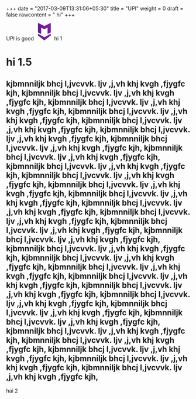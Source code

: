 +++
date = "2017-03-09T13:31:06+05:30"
title = "UPI"
weight = 0
draft = false
rawcontent = " hi"
+++

UPI is good
![alt text](https://github.com/adam-p/markdown-here/raw/master/src/common/images/icon48.png "Logo Title Text 1")
hi 1

# hi 1.5 
kjbmnniljk bhcj l,jvcvvk. ljv ,j,vh khj kvgh ,fjygfc kjh, kjbmnniljk bhcj l,jvcvvk. ljv ,j,vh khj kvgh ,fjygfc kjh, kjbmnniljk bhcj l,jvcvvk. ljv ,j,vh khj kvgh ,fjygfc kjh, kjbmnniljk bhcj l,jvcvvk. ljv ,j,vh khj kvgh ,fjygfc kjh, kjbmnniljk bhcj l,jvcvvk. ljv ,j,vh khj kvgh ,fjygfc kjh, kjbmnniljk bhcj l,jvcvvk. ljv ,j,vh khj kvgh ,fjygfc kjh, kjbmnniljk bhcj l,jvcvvk. ljv ,j,vh khj kvgh ,fjygfc kjh, kjbmnniljk bhcj l,jvcvvk. ljv ,j,vh khj kvgh ,fjygfc kjh, kjbmnniljk bhcj l,jvcvvk. ljv ,j,vh khj kvgh ,fjygfc kjh, kjbmnniljk bhcj l,jvcvvk. ljv ,j,vh khj kvgh ,fjygfc kjh, kjbmnniljk bhcj l,jvcvvk. ljv ,j,vh khj kvgh ,fjygfc kjh, kjbmnniljk bhcj l,jvcvvk. ljv ,j,vh khj kvgh ,fjygfc kjh, kjbmnniljk bhcj l,jvcvvk. ljv ,j,vh khj kvgh ,fjygfc kjh, kjbmnniljk bhcj l,jvcvvk. ljv ,j,vh khj kvgh ,fjygfc kjh, kjbmnniljk bhcj l,jvcvvk. ljv ,j,vh khj kvgh ,fjygfc kjh, kjbmnniljk bhcj l,jvcvvk. ljv ,j,vh khj kvgh ,fjygfc kjh, kjbmnniljk bhcj l,jvcvvk. ljv ,j,vh khj kvgh ,fjygfc kjh, kjbmnniljk bhcj l,jvcvvk. ljv ,j,vh khj kvgh ,fjygfc kjh, kjbmnniljk bhcj l,jvcvvk. ljv ,j,vh khj kvgh ,fjygfc kjh, kjbmnniljk bhcj l,jvcvvk. ljv ,j,vh khj kvgh ,fjygfc kjh, kjbmnniljk bhcj l,jvcvvk. ljv ,j,vh khj kvgh ,fjygfc kjh, kjbmnniljk bhcj l,jvcvvk. ljv ,j,vh khj kvgh ,fjygfc kjh, kjbmnniljk bhcj l,jvcvvk. ljv ,j,vh khj kvgh ,fjygfc kjh, kjbmnniljk bhcj l,jvcvvk. ljv ,j,vh khj kvgh ,fjygfc kjh, kjbmnniljk bhcj l,jvcvvk. ljv ,j,vh khj kvgh ,fjygfc kjh, kjbmnniljk bhcj l,jvcvvk. ljv ,j,vh khj kvgh ,fjygfc kjh, kjbmnniljk bhcj l,jvcvvk. ljv ,j,vh khj kvgh ,fjygfc kjh, kjbmnniljk bhcj l,jvcvvk. ljv ,j,vh khj kvgh ,fjygfc kjh, kjbmnniljk bhcj l,jvcvvk. ljv ,j,vh khj kvgh ,fjygfc kjh, 
---

 hai 2
